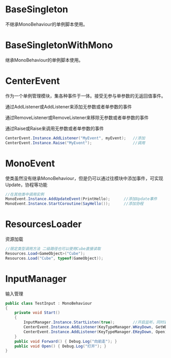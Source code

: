 # BaseSingleton

不继承MonoBehaviour的单例脚本使用。



# BaseSingletonWithMono

继承MonoBehaviour的单例脚本使用。

# CenterEvent

作为一个单例管理模块，集各种事件于一体。接受无参与单参数的无返回值事件。

通过AddListener或AddListener<T>来添加无参数或者单参数的事件

通过RemoveListener或RemoveListener<T>来移除无参数或者单参数的事件

通过Raise或Raise<T>来调用无参数或者单参数的事件

```c#
CenterEvent.Instance.AddListener("MyEvent", myEvent);	//添加
CenterEvent.Instance.Raise("MyEvent");					//调用
```

# MonoEvent

使类虽然没有继承MonoBehaviour，但是仍可以通过往模块中添加事件，可实现Update，协程等功能

```c#
//在其他类中调用实例
MonoEvent.Instance.AddUpdateEvent(PrintHello);		//添加Update事件
MonoEvent.Instance.StartCoroutine(SayHello());		//添加协程
```

# ResourcesLoader

资源加载

```c#
//限定类型调用方法 二级路径也可以使用Cube直接读取
Resources.Load<GameObject>("Cube");
Resources.Load("Cube", typeof(GameObject));
```

# InputManager

输入管理

```c#
public class TestInput : MonoBehaviour
{
    private void Start()
    {
        InputManager.Instance.StartListen(true);		//开启监听，同时若首次调用则创建单例
        CenterEvent.Instance.AddListener(KeyTypeManager.WKeyDown, GetWDown);
        CenterEvent.Instance.AddListener(KeyTypeManager.EKeyDown, Open);
    }
    public void Forward() { Debug.Log("向前走"); }
    public void Open() { Debug.Log("打开"); }
}
```

